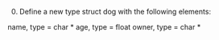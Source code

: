 0. Define a new type struct dog with the following elements:

name, type = char *
age, type = float
owner, type = char *

